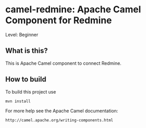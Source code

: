 # camel-redmine: Apache Camel Component for Redmine
Level: Beginner  


## What is this?

This is Apache Camel component to connect Redmine.


## How to build  

To build this project use  

    mvn install

For more help see the Apache Camel documentation:  

    http://camel.apache.org/writing-components.html
    
